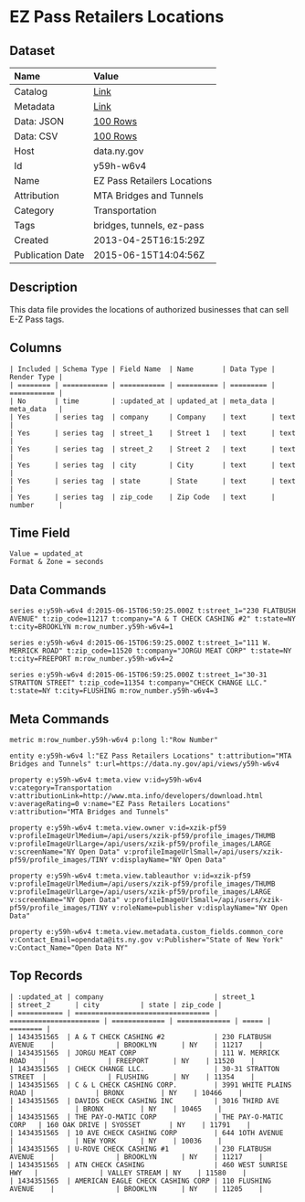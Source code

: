 # EZ Pass Retailers Locations

## Dataset

| Name | Value |
| :--- | :---- |
| Catalog | [Link](https://catalog.data.gov/dataset/ez-pass-retailers-locations) |
| Metadata | [Link](https://data.ny.gov/api/views/y59h-w6v4) |
| Data: JSON | [100 Rows](https://data.ny.gov/api/views/y59h-w6v4/rows.json?max_rows=100) |
| Data: CSV | [100 Rows](https://data.ny.gov/api/views/y59h-w6v4/rows.csv?max_rows=100) |
| Host | data.ny.gov |
| Id | y59h-w6v4 |
| Name | EZ Pass Retailers Locations |
| Attribution | MTA Bridges and Tunnels |
| Category | Transportation |
| Tags | bridges, tunnels, ez-pass |
| Created | 2013-04-25T16:15:29Z |
| Publication Date | 2015-06-15T14:04:56Z |

## Description

This data file provides the locations of authorized businesses that can sell E-Z Pass tags.

## Columns

```ls
| Included | Schema Type | Field Name  | Name       | Data Type | Render Type |
| ======== | =========== | =========== | ========== | ========= | =========== |
| No       | time        | :updated_at | updated_at | meta_data | meta_data   |
| Yes      | series tag  | company     | Company    | text      | text        |
| Yes      | series tag  | street_1    | Street 1   | text      | text        |
| Yes      | series tag  | street_2    | Street 2   | text      | text        |
| Yes      | series tag  | city        | City       | text      | text        |
| Yes      | series tag  | state       | State      | text      | text        |
| Yes      | series tag  | zip_code    | Zip Code   | text      | number      |
```

## Time Field

```ls
Value = updated_at
Format & Zone = seconds
```

## Data Commands

```ls
series e:y59h-w6v4 d:2015-06-15T06:59:25.000Z t:street_1="230 FLATBUSH AVENUE" t:zip_code=11217 t:company="A & T CHECK CASHING #2" t:state=NY t:city=BROOKLYN m:row_number.y59h-w6v4=1

series e:y59h-w6v4 d:2015-06-15T06:59:25.000Z t:street_1="111 W. MERRICK ROAD" t:zip_code=11520 t:company="JORGU MEAT CORP" t:state=NY t:city=FREEPORT m:row_number.y59h-w6v4=2

series e:y59h-w6v4 d:2015-06-15T06:59:25.000Z t:street_1="30-31 STRATTON STREET" t:zip_code=11354 t:company="CHECK CHANGE LLC." t:state=NY t:city=FLUSHING m:row_number.y59h-w6v4=3
```

## Meta Commands

```ls
metric m:row_number.y59h-w6v4 p:long l:"Row Number"

entity e:y59h-w6v4 l:"EZ Pass Retailers Locations" t:attribution="MTA Bridges and Tunnels" t:url=https://data.ny.gov/api/views/y59h-w6v4

property e:y59h-w6v4 t:meta.view v:id=y59h-w6v4 v:category=Transportation v:attributionLink=http://www.mta.info/developers/download.html v:averageRating=0 v:name="EZ Pass Retailers Locations" v:attribution="MTA Bridges and Tunnels"

property e:y59h-w6v4 t:meta.view.owner v:id=xzik-pf59 v:profileImageUrlMedium=/api/users/xzik-pf59/profile_images/THUMB v:profileImageUrlLarge=/api/users/xzik-pf59/profile_images/LARGE v:screenName="NY Open Data" v:profileImageUrlSmall=/api/users/xzik-pf59/profile_images/TINY v:displayName="NY Open Data"

property e:y59h-w6v4 t:meta.view.tableauthor v:id=xzik-pf59 v:profileImageUrlMedium=/api/users/xzik-pf59/profile_images/THUMB v:profileImageUrlLarge=/api/users/xzik-pf59/profile_images/LARGE v:screenName="NY Open Data" v:profileImageUrlSmall=/api/users/xzik-pf59/profile_images/TINY v:roleName=publisher v:displayName="NY Open Data"

property e:y59h-w6v4 t:meta.view.metadata.custom_fields.common_core v:Contact_Email=opendata@its.ny.gov v:Publisher="State of New York" v:Contact_Name="Open Data NY"
```

## Top Records

```ls
| :updated_at | company                           | street_1               | street_2      | city          | state | zip_code | 
| =========== | ================================= | ====================== | ============= | ============= | ===== | ======== | 
| 1434351565  | A & T CHECK CASHING #2            | 230 FLATBUSH AVENUE    |               | BROOKLYN      | NY    | 11217    | 
| 1434351565  | JORGU MEAT CORP                   | 111 W. MERRICK ROAD    |               | FREEPORT      | NY    | 11520    | 
| 1434351565  | CHECK CHANGE LLC.                 | 30-31 STRATTON STREET  |               | FLUSHING      | NY    | 11354    | 
| 1434351565  | C & L CHECK CASHING CORP.         | 3991 WHITE PLAINS ROAD |               | BRONX         | NY    | 10466    | 
| 1434351565  | DAVIDS CHECK CASHING INC          | 3016 THIRD AVE         |               | BRONX         | NY    | 10465    | 
| 1434351565  | THE PAY-O-MATIC CORP              | THE PAY-O-MATIC CORP   | 160 OAK DRIVE | SYOSSET       | NY    | 11791    | 
| 1434351565  | 10 AVE CHECK CASHING CORP         | 644 1OTH AVENUE        |               | NEW YORK      | NY    | 10036    | 
| 1434351565  | U-ROVE CHECK CASHING #1           | 230 FLATBUSH AVENUE    |               | BROOKLYN      | NY    | 11217    | 
| 1434351565  | ATN CHECK CASHING                 | 460 WEST SUNRISE HWY   |               | VALLEY STREAM | NY    | 11580    | 
| 1434351565  | AMERICAN EAGLE CHECK CASHING CORP | 110 FLUSHING AVENUE    |               | BROOKLYN      | NY    | 11205    | 
```